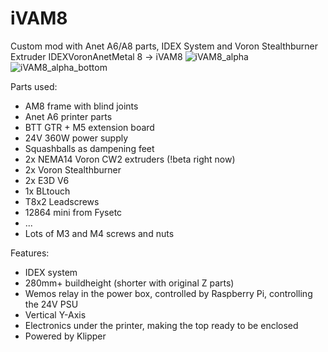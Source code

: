 # iVAM8
Custom mod with Anet A6/A8 parts, IDEX System and Voron Stealthburner Extruder 
IDEXVoronAnetMetal 8 -> iVAM8
![iVAM8_alpha](https://user-images.githubusercontent.com/12106056/149683609-70694745-ab36-4a87-a0bd-3447a10d79b3.png)
![iVAM8_alpha_bottom](https://user-images.githubusercontent.com/12106056/149683966-43a208a4-1b54-4fae-a97c-c8e3aeb3b9cf.png)

Parts used:
- AM8 frame with blind joints
- Anet A6 printer parts
- BTT GTR + M5 extension board
- 24V 360W power supply
- Squashballs as dampening feet
- 2x NEMA14 Voron CW2 extruders (!beta right now)
- 2x Voron Stealthburner
- 2x E3D V6
- 1x BLtouch
- T8x2 Leadscrews
- 12864 mini from Fysetc
- ...
- Lots of M3 and M4 screws and nuts

Features:
- IDEX system
- 280mm+ buildheight (shorter with original Z parts)
- Wemos relay in the power box, controlled by Raspberry Pi, controlling the 24V PSU
- Vertical Y-Axis
- Electronics under the printer, making the top ready to be enclosed
- Powered by Klipper
